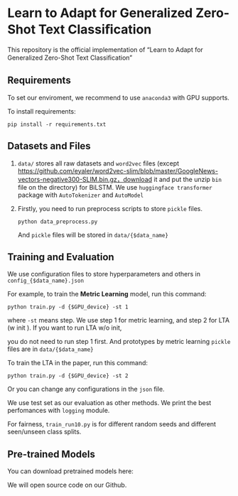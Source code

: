 # Learn to Adapt for Generalized Zero-Shot Text Classiﬁcation

This repository is the official implementation of “Learn to Adapt for Generalized Zero-Shot Text Classiﬁcation”

## Requirements

To set our enviroment, we recommend to use `anaconda3` with GPU supports.

To install requirements:

```setup
pip install -r requirements.txt
```

## Datasets and Files

1. `data/` stores all raw datasets and `word2vec` files (except https://github.com/eyaler/word2vec-slim/blob/master/GoogleNews-vectors-negative300-SLIM.bin.gz，download it and put the unzip `bin` file on the directory) for BiLSTM. We use `huggingface transformer` package with `AutoTokenizer` and `AutoModel`

2. Firstly, you need to run preprocess scripts to store `pickle` files.

   ```shell
   python data_preprocess.py
   ```

   And `pickle` files will be stored in `data/{$data_name}`

## Training and Evaluation

We use configuration files to store hyperparameters and others in `config_{$data_name}.json`

For example, to train the **Metric Learning** model, run this command:

```shell
python train.py -d {$GPU_device} -st 1
```

where `-st` means step. We use step 1 for metric learning, and step 2 for LTA (w init ). If you want to run LTA w/o init,

you do not need to run step 1 first. And prototypes by metric learning `pickle` files are in `data/{$data_name}`

To train the LTA in the paper, run this command:

```shell
python train.py -d {$GPU_device} -st 2
```

Or you can change any configurations in the `json` file.

We use test set as our evaluation as other methods. We print the best perfomances with `logging` module.



For fairness, `train_run10.py` is for different random seeds and different seen/unseen class splits.

## Pre-trained Models

You can download pretrained models here:

We will open source code on our Github.

